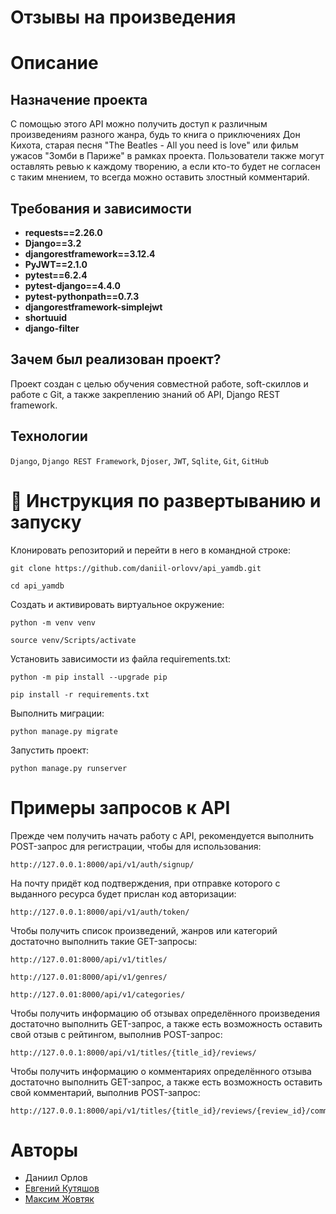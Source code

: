 # Отзывы на произведения

# Описание

## Назначение проекта
С помощью этого API можно получить доступ к различным произведениям разного жанра, будь то книга о приключениях Дон Кихота, старая песня "The Beatles - All you need is love" или фильм ужасов "Зомби в Париже" в рамках проекта. Пользователи также могут оставлять ревью к каждому творению, а если кто-то будет не согласен с таким мнением, то всегда можно оставить злостный комментарий.

## Требования и зависимости
- **requests==2.26.0**
- **Django==3.2**
- **djangorestframework==3.12.4**
- **PyJWT==2.1.0**
- **pytest==6.2.4**
- **pytest-django==4.4.0**
- **pytest-pythonpath==0.7.3**
- **djangorestframework-simplejwt**
- **shortuuid**
- **django-filter**

## Зачем был реализован проект?
Проект создан с целью обучения совместной работе, soft-скиллов и работе с Git, а также закреплению знаний об API, Django REST framework.

## Технологии
`Django`, `Django REST Framework`, `Djoser`, `JWT`, `Sqlite`, `Git`, `GitHub`

# :rocket: Инструкция по развертыванию и запуску
Клонировать репозиторий и перейти в него в командной строке:
```
git clone https://github.com/daniil-orlovv/api_yamdb.git
```
```
cd api_yamdb
```
Cоздать и активировать виртуальное окружение:
```
python -m venv venv
```
```
source venv/Scripts/activate
```
Установить зависимости из файла requirements.txt:
```
python -m pip install --upgrade pip
```
```
pip install -r requirements.txt
```
Выполнить миграции:
```
python manage.py migrate
```
Запустить проект:
```
python manage.py runserver
```
# Примеры запросов к API
Прежде чем получить начать работу с API, рекомендуется выполнить POST-запрос для регистрации, чтобы для использования:
```
http://127.0.0.1:8000/api/v1/auth/signup/
```
На почту придёт код подтверждения, при отправке которого с выданного ресурса будет прислан код авторизации:
```
http://127.0.0.1:8000/api/v1/auth/token/
```
Чтобы получить список произведений, жанров или категорий достаточно выполнить такие GET-запросы:
```
http://127.0.01:8000/api/v1/titles/
```
```
http://127.0.01:8000/api/v1/genres/
```
```
http://127.0.01:8000/api/v1/categories/
```
Чтобы получить информацию об отзывах определённого произведения достаточно выполнить GET-запрос, а также есть возможность оставить свой отзыв с рейтингом, выполнив POST-запрос:
```
http://127.0.0.1:8000/api/v1/titles/{title_id}/reviews/
```
Чтобы получить информацию о комментариях определённого отзыва достаточно выполнить GET-запрос, а также есть возможность оставить свой комментарий, выполнив POST-запрос:
```
http://127.0.0.1:8000/api/v1/titles/{title_id}/reviews/{review_id}/comments/
```

# Авторы

- Даниил Орлов
- [Евгений Кутяшов](https://github.com/EvKutyashov)
- [Максим Жовтяк](https://github.com/Zhovtyak)
